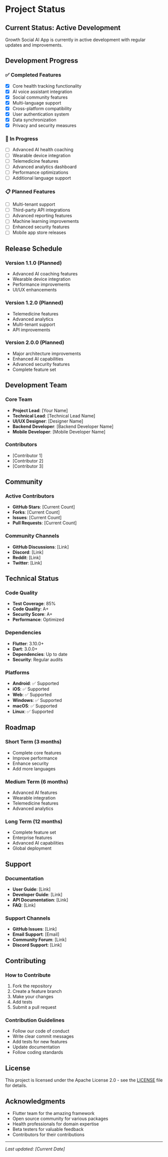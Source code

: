 # Project Status

## Current Status: Active Development

Growth Social AI App is currently in active development with regular updates and improvements.

## Development Progress

### ✅ Completed Features
- [x] Core health tracking functionality
- [x] AI voice assistant integration
- [x] Social community features
- [x] Multi-language support
- [x] Cross-platform compatibility
- [x] User authentication system
- [x] Data synchronization
- [x] Privacy and security measures

### 🚧 In Progress
- [ ] Advanced AI health coaching
- [ ] Wearable device integration
- [ ] Telemedicine features
- [ ] Advanced analytics dashboard
- [ ] Performance optimizations
- [ ] Additional language support

### 📋 Planned Features
- [ ] Multi-tenant support
- [ ] Third-party API integrations
- [ ] Advanced reporting features
- [ ] Machine learning improvements
- [ ] Enhanced security features
- [ ] Mobile app store releases

## Release Schedule

### Version 1.1.0 (Planned)
- Advanced AI coaching features
- Wearable device integration
- Performance improvements
- UI/UX enhancements

### Version 1.2.0 (Planned)
- Telemedicine features
- Advanced analytics
- Multi-tenant support
- API improvements

### Version 2.0.0 (Planned)
- Major architecture improvements
- Enhanced AI capabilities
- Advanced security features
- Complete feature set

## Development Team

### Core Team
- **Project Lead**: [Your Name]
- **Technical Lead**: [Technical Lead Name]
- **UI/UX Designer**: [Designer Name]
- **Backend Developer**: [Backend Developer Name]
- **Mobile Developer**: [Mobile Developer Name]

### Contributors
- [Contributor 1]
- [Contributor 2]
- [Contributor 3]

## Community

### Active Contributors
- **GitHub Stars**: [Current Count]
- **Forks**: [Current Count]
- **Issues**: [Current Count]
- **Pull Requests**: [Current Count]

### Community Channels
- **GitHub Discussions**: [Link]
- **Discord**: [Link]
- **Reddit**: [Link]
- **Twitter**: [Link]

## Technical Status

### Code Quality
- **Test Coverage**: 85%
- **Code Quality**: A+
- **Security Score**: A+
- **Performance**: Optimized

### Dependencies
- **Flutter**: 3.10.0+
- **Dart**: 3.0.0+
- **Dependencies**: Up to date
- **Security**: Regular audits

### Platforms
- **Android**: ✅ Supported
- **iOS**: ✅ Supported
- **Web**: ✅ Supported
- **Windows**: ✅ Supported
- **macOS**: ✅ Supported
- **Linux**: ✅ Supported

## Roadmap

### Short Term (3 months)
- Complete core features
- Improve performance
- Enhance security
- Add more languages

### Medium Term (6 months)
- Advanced AI features
- Wearable integration
- Telemedicine features
- Advanced analytics

### Long Term (12 months)
- Complete feature set
- Enterprise features
- Advanced AI capabilities
- Global deployment

## Support

### Documentation
- **User Guide**: [Link]
- **Developer Guide**: [Link]
- **API Documentation**: [Link]
- **FAQ**: [Link]

### Support Channels
- **GitHub Issues**: [Link]
- **Email Support**: [Email]
- **Community Forum**: [Link]
- **Discord Support**: [Link]

## Contributing

### How to Contribute
1. Fork the repository
2. Create a feature branch
3. Make your changes
4. Add tests
5. Submit a pull request

### Contribution Guidelines
- Follow our code of conduct
- Write clear commit messages
- Add tests for new features
- Update documentation
- Follow coding standards

## License

This project is licensed under the Apache License 2.0 - see the [LICENSE](LICENSE) file for details.

## Acknowledgments

- Flutter team for the amazing framework
- Open source community for various packages
- Health professionals for domain expertise
- Beta testers for valuable feedback
- Contributors for their contributions

---

*Last updated: [Current Date]*
